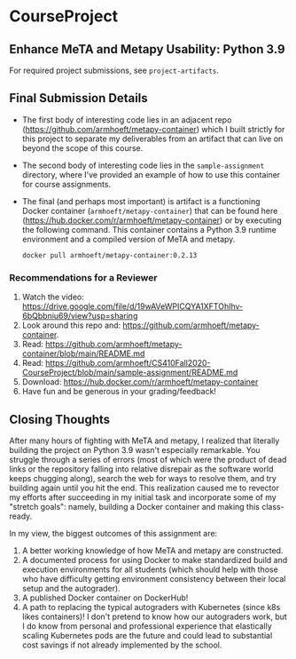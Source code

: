 # CourseProject

## Enhance MeTA and Metapy Usability: Python 3.9

For required project submissions, see `project-artifacts`.

## Final Submission Details

* The first body of interesting code lies in an adjacent repo (<https://github.com/armhoeft/metapy-container>) which I built strictly for this project to separate my deliverables from an artifact that can live on beyond the scope of this course.

* The second body of interesting code lies in the `sample-assignment` directory, where I've provided an example of how to use this container for course assignments.

* The final (and perhaps most important) is artifact is a functioning Docker container (`armhoeft/metapy-container`) that can be found here (<https://hub.docker.com/r/armhoeft/metapy-container>) or by executing the following command. This container contains a Python 3.9 runtime environment and a compiled version of MeTA and metapy.

    ```{bash}
    docker pull armhoeft/metapy-container:0.2.13
    ```

### Recommendations for a Reviewer

1. Watch the video: <https://drive.google.com/file/d/19wAVeWPICQYA1XFTOhIhv-6bQbbniu69/view?usp=sharing>
2. Look around this repo and: <https://github.com/armhoeft/metapy-container>.
3. Read: <https://github.com/armhoeft/metapy-container/blob/main/README.md>
4. Read: <https://github.com/armhoeft/CS410Fall2020-CourseProject/blob/main/sample-assignment/README.md>
5. Download: <https://hub.docker.com/r/armhoeft/metapy-container>
6. Have fun and be generous in your grading/feedback!

## Closing Thoughts

After many hours of fighting with MeTA and metapy, I realized that literally building the project on Python 3.9 wasn't especially remarkable. You struggle through a series of errors (most of which were the product of dead links or the repository falling into relative disrepair as the software world keeps chugging along), search the web for ways to resolve them, and try building again until you hit the end. This realization caused me to revector my efforts after succeeding in my initial task and incorporate some of my "stretch goals": namely, building a Docker container and making this class-ready.

In my view, the biggest outcomes of this assignment are:

1. A better working knowledge of how MeTA and metapy are constructed.
1. A documented process for using Docker to make standardized build and execution environments for all students (which should help with those who have difficulty getting environment consistency between their local setup and the autograder).
1. A published Docker container on DockerHub!
1. A path to replacing the typical autograders with Kubernetes (since k8s likes containers)! I don't pretend to know how our autograders work, but I do know from personal and professional experience that elastically scaling Kubernetes pods are the future and could lead to substantial cost savings if not already implemented by the school.
